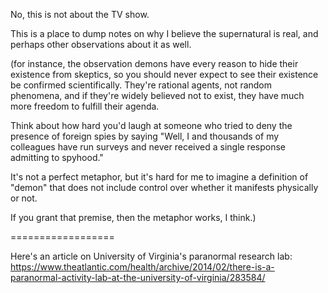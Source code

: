 No, this is not about the TV show.

This is a place to dump notes on why I believe the supernatural is real, and
perhaps other observations about it as well.

(for instance, the observation demons have every reason to hide their existence
from skeptics, so you should never expect to see their existence be confirmed
scientifically. They're rational agents, not random phenomena, and if they're
widely believed not to exist, they have much more freedom to fulfill their
agenda.

Think about how hard you'd laugh at someone who tried to deny the presence of
foreign spies by saying "Well, I and thousands of my colleagues have run
surveys and never received a single response admitting to spyhood."

It's not a perfect metaphor, but it's hard for me to imagine a definition of
"demon" that does not include control over whether it manifests physically or
not.

If you grant that premise, then the metaphor works, I think.)

==================

Here's an article on University of Virginia's paranormal research lab:
https://www.theatlantic.com/health/archive/2014/02/there-is-a-paranormal-activity-lab-at-the-university-of-virginia/283584/

